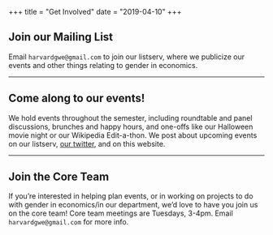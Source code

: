 +++
title = "Get Involved"
date = "2019-04-10"
+++

## Join our Mailing List

Email `harvardgwe@gmail.com` to join our listserv, where we publicize our events and other things relating to gender in economics.

---

## Come along to our events!

We hold events throughout the semester, including roundtable and panel discussions, brunches and happy hours, and one-offs like our Halloween movie night or our Wikipedia Edit-a-thon. We post about upcoming events on our listserv, [our twitter](https://twitter.com/HarvardGWE), and on this website.

---

## Join the Core Team

If you’re interested in helping plan events, or in working on projects to do with gender in economics/in our department, we’d love to have you join us on the core team! Core team meetings are Tuesdays, 3-4pm. Email `harvardgwe@gmail.com` for more info.